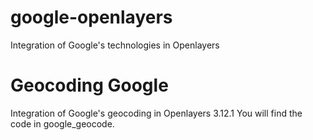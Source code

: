 # google-openlayers
Integration of Google's technologies in Openlayers
# Geocoding Google
Integration of Google's geocoding in Openlayers 3.12.1
You will find the code in google_geocode.
